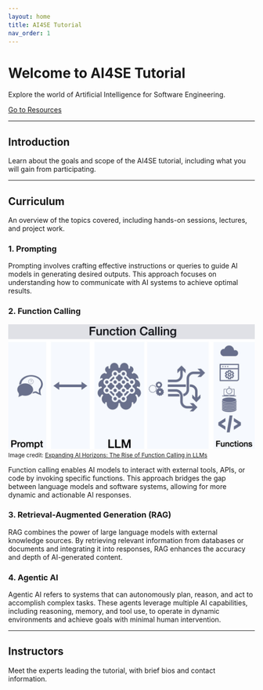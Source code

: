 ```yaml
---
layout: home
title: AI4SE Tutorial
nav_order: 1
---
```


# Welcome to AI4SE Tutorial

Explore the world of Artificial Intelligence for Software Engineering.

<nav>
  <a href="/page2.html">Go to Resources</a>
</nav>

---

## Introduction
Learn about the goals and scope of the AI4SE tutorial, including what you will gain from participating.

---

## Curriculum
An overview of the topics covered, including hands-on sessions, lectures, and project work.

### 1. Prompting
Prompting involves crafting effective instructions or queries to guide AI models in generating desired outputs. This approach focuses on understanding how to communicate with AI systems to achieve optimal results.

### 2. Function Calling
![Alt text](Images/newsletter94-function-calling.jpeg)
<small>Image credit: [Expanding AI Horizons: The Rise of Function Calling in LLMs](https://gradientflow.substack.com/p/expanding-ai-horizons-the-rise-of)</small>

Function calling enables AI models to interact with external tools, APIs, or code by invoking specific functions. This approach bridges the gap between language models and software systems, allowing for more dynamic and actionable AI responses.

### 3. Retrieval-Augmented Generation (RAG)
RAG combines the power of large language models with external knowledge sources. By retrieving relevant information from databases or documents and integrating it into responses, RAG enhances the accuracy and depth of AI-generated content.

### 4. Agentic AI
Agentic AI refers to systems that can autonomously plan, reason, and act to accomplish complex tasks. These agents leverage multiple AI capabilities, including reasoning, memory, and tool use, to operate in dynamic environments and achieve goals with minimal human intervention.

---

## Instructors
Meet the experts leading the tutorial, with brief bios and contact information.



